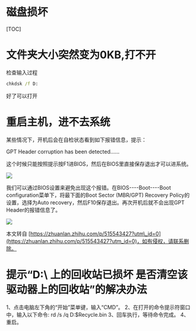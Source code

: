 # 磁盘损坏

[TOC]

# 文件夹大小突然变为0KB,打不开
检查输入过程
```bat
chkdsk /f D:
```
好了可以打开

# 重启主机，进不去系统
某些情况下，开机后会在自检状态看到如下报错信息，提示：

GPT Header corruption has been detected……

这个时候只能按照提示按F1进BIOS，然后在BIOS里直接保存退出才可以进系统。

![](https://pic3.zhimg.com/v2-8523785a7116a20771aebc919b476c7e_r.jpg)

  

我们可以通过BIOS设置来避免出现这个报错。在BIOS----Boot----Boot configuration菜单下，将最下面的Boot Sector (MBR/GPT) Recovery Policy的设置，选择为Auto recovery，然后F10保存退出。再次开机后就不会出现GPT Header的报错信息了。

![](https://pic4.zhimg.com/v2-f61b163ec8670ad53b5d1b0169634a2b_r.jpg)

  

本文转自 [https://zhuanlan.zhihu.com/p/515543427?utm\_id=0](https://zhuanlan.zhihu.com/p/515543427?utm_id=0)，如有侵权，请联系删除。


# 提示“D:\ 上的回收站已损坏 是否清空该驱动器上的回收站”的解决办法
1、点击电脑左下角的“开始”菜单键，输入“CMD”。
2、在打开的命令提示符窗口中，输入以下命令: rd /s /q D:\$Recycle.bin
3、回车执行，等待命令完成。
4、重启。
